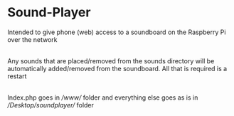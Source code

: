 # Sound-Player
Intended to give phone (web) access to a soundboard on the Raspberry Pi over the network

<br>
Any sounds that are placed/removed from the sounds directory will be automatically added/removed from the soundboard. All that is required is a restart<br><br>

Index.php goes in <i>/www/</i> folder and everything else goes as is in <i>/Desktop/soundplayer/</i> folder
